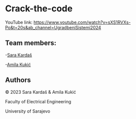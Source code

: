 # Crack-the-code
YouTube link: https://www.youtube.com/watch?v=sXS1RVXs-Po&t=20s&ab_channel=UgradbeniSistemi2024

## Team members:

-[Sara Kardaš](https://github.com/skardas1)

-[Amila Kukić](https://github.com/akukic)

## Authors

© 2023 Sara Kardaš & Amila Kukić

Faculty of Electrical Engineering

University of Sarajevo

